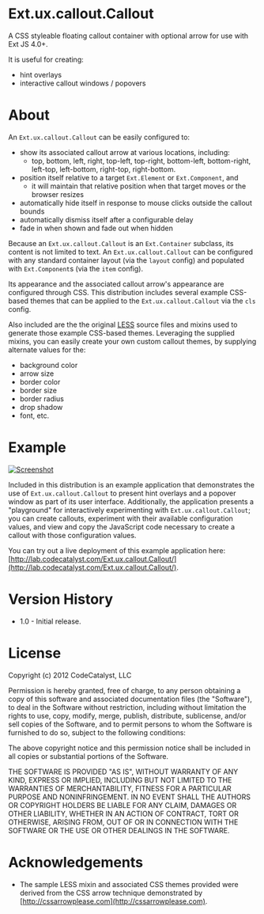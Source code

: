 # Ext.ux.callout.Callout

A CSS styleable floating callout container with optional arrow for use with Ext JS 4.0+.

It is useful for creating:

* hint overlays
* interactive callout windows / popovers

# About

An `Ext.ux.callout.Callout` can be easily configured to:

* show its associated callout arrow at various locations, including:
	* top, bottom, left, right, top-left, top-right, bottom-left, bottom-right, left-top, left-bottom, right-top, right-bottom.
* position itself relative to a target `Ext.Element` or `Ext.Component`, and
	* it will maintain that relative position when that target moves or the browser resizes
* automatically hide itself in response to mouse clicks outside the callout bounds
* automatically dismiss itself after a configurable delay
* fade in when shown and fade out when hidden

Because an `Ext.ux.callout.Callout` is an `Ext.Container` subclass, its content is not limited to text.  An `Ext.ux.callout.Callout` can be configured with any standard container layout (via the `layout` config) and populated with `Ext.Component`s (via the `item` config). 

Its appearance and the associated callout arrow's appearance are configured through CSS.  This distribution includes several example CSS-based themes that can be applied to the `Ext.ux.callout.Callout` via the `cls` config.

Also included are the the original [LESS](http://lesscss.org/) source files and mixins used to generate those example CSS-based themes.  Leveraging the supplied mixins, you can easily create your own custom callout themes, by supplying alternate values for the:

* background color
* arrow size
* border color
* border size
* border radius
* drop shadow
* font, etc.

# Example

[![Screenshot](https://github.com/CodeCatalyst/Ext.ux.callout.Callout/raw/master/example/resource/image/screenshot.png)](http://lab.codecatalyst.com/Ext.ux.callout.Callout/)

Included in this distribution is an example application that demonstrates the use of `Ext.ux.callout.Callout` to present hint overlays and a popover window as part of its user interface.  Additionally, the application presents a "playground" for interactively experimenting with `Ext.ux.callout.Callout`; you can  create callouts, experiment with their available configuration values, and view and copy the JavaScript code necessary to create a callout with those configuration values.

You can try out a live deployment of this example application here: [http://lab.codecatalyst.com/Ext.ux.callout.Callout/](http://lab.codecatalyst.com/Ext.ux.callout.Callout/).

# Version History

* 1.0 - Initial release.

# License

Copyright (c) 2012 CodeCatalyst, LLC

Permission is hereby granted, free of charge, to any person obtaining a copy of this software and associated documentation files (the "Software"), to deal in the Software without restriction, including without limitation the rights to use, copy, modify, merge, publish, distribute, sublicense, and/or sell copies of the Software, and to permit persons to whom the Software is furnished to do so, subject to the following conditions:

The above copyright notice and this permission notice shall be included in all copies or substantial portions of the Software.

THE SOFTWARE IS PROVIDED "AS IS", WITHOUT WARRANTY OF ANY KIND, EXPRESS OR IMPLIED, INCLUDING BUT NOT LIMITED TO THE WARRANTIES OF MERCHANTABILITY, FITNESS FOR A PARTICULAR PURPOSE AND NONINFRINGEMENT. IN NO EVENT SHALL THE AUTHORS OR COPYRIGHT HOLDERS BE LIABLE FOR ANY CLAIM, DAMAGES OR OTHER LIABILITY, WHETHER IN AN ACTION OF CONTRACT, TORT OR OTHERWISE, ARISING FROM, OUT OF OR IN CONNECTION WITH THE SOFTWARE OR THE USE OR OTHER DEALINGS IN THE SOFTWARE.


# Acknowledgements

* The sample LESS mixin and associated CSS themes provided were derived from the CSS arrow technique demonstrated by [http://cssarrowplease.com](http://cssarrowplease.com).

